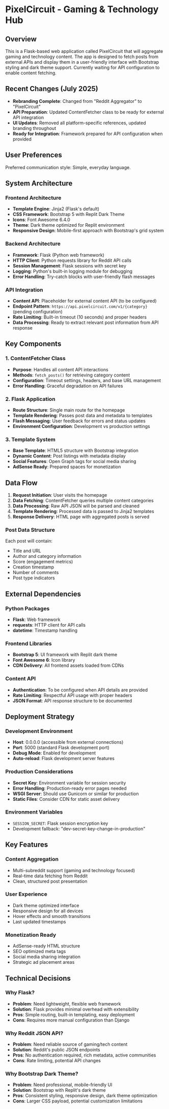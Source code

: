 # PixelCircuit - Gaming & Technology Hub

## Overview

This is a Flask-based web application called PixelCircuit that will aggregate gaming and technology content. The app is designed to fetch posts from external APIs and display them in a user-friendly interface with Bootstrap styling and dark theme support. Currently waiting for API configuration to enable content fetching.

## Recent Changes (July 2025)

- **Rebranding Complete**: Changed from "Reddit Aggregator" to "PixelCircuit"
- **API Preparation**: Updated ContentFetcher class to be ready for external API integration
- **UI Updates**: Removed all platform-specific references, updated branding throughout
- **Ready for Integration**: Framework prepared for API configuration when provided

## User Preferences

Preferred communication style: Simple, everyday language.

## System Architecture

### Frontend Architecture
- **Template Engine**: Jinja2 (Flask's default)
- **CSS Framework**: Bootstrap 5 with Replit Dark Theme
- **Icons**: Font Awesome 6.4.0
- **Theme**: Dark theme optimized for Replit environment
- **Responsive Design**: Mobile-first approach with Bootstrap's grid system

### Backend Architecture
- **Framework**: Flask (Python web framework)
- **HTTP Client**: Python requests library for Reddit API calls
- **Session Management**: Flask sessions with secret key
- **Logging**: Python's built-in logging module for debugging
- **Error Handling**: Try-catch blocks with user-friendly flash messages

### API Integration
- **Content API**: Placeholder for external content API (to be configured)
- **Endpoint Pattern**: `https://api.pixelcircuit.com/v1/{category}` (pending configuration)
- **Rate Limiting**: Built-in timeout (10 seconds) and proper headers
- **Data Processing**: Ready to extract relevant post information from API response

## Key Components

### 1. ContentFetcher Class
- **Purpose**: Handles all content API interactions
- **Methods**: `fetch_posts()` for retrieving category content
- **Configuration**: Timeout settings, headers, and base URL management
- **Error Handling**: Graceful degradation on API failures

### 2. Flask Application
- **Route Structure**: Single main route for the homepage
- **Template Rendering**: Passes post data and metadata to templates
- **Flash Messaging**: User feedback for errors and status updates
- **Environment Configuration**: Development vs production settings

### 3. Template System
- **Base Template**: HTML5 structure with Bootstrap integration
- **Dynamic Content**: Post listings with metadata display
- **Social Features**: Open Graph tags for social media sharing
- **AdSense Ready**: Prepared spaces for monetization

## Data Flow

1. **Request Initiation**: User visits the homepage
2. **Data Fetching**: ContentFetcher queries multiple content categories
3. **Data Processing**: Raw API JSON will be parsed and cleaned
4. **Template Rendering**: Processed data is passed to Jinja2 templates
5. **Response Delivery**: HTML page with aggregated posts is served

### Post Data Structure
Each post will contain:
- Title and URL
- Author and category information
- Score (engagement metrics)
- Creation timestamp
- Number of comments
- Post type indicators

## External Dependencies

### Python Packages
- **Flask**: Web framework
- **requests**: HTTP client for API calls
- **datetime**: Timestamp handling

### Frontend Libraries
- **Bootstrap 5**: UI framework with Replit dark theme
- **Font Awesome 6**: Icon library
- **CDN Delivery**: All frontend assets loaded from CDNs

### Content API
- **Authentication**: To be configured when API details are provided
- **Rate Limiting**: Respectful API usage with proper headers
- **JSON Format**: API response structure to be documented

## Deployment Strategy

### Development Environment
- **Host**: 0.0.0.0 (accessible from external connections)
- **Port**: 5000 (standard Flask development port)
- **Debug Mode**: Enabled for development
- **Auto-reload**: Flask development server features

### Production Considerations
- **Secret Key**: Environment variable for session security
- **Error Handling**: Production-ready error pages needed
- **WSGI Server**: Should use Gunicorn or similar for production
- **Static Files**: Consider CDN for static asset delivery

### Environment Variables
- `SESSION_SECRET`: Flask session encryption key
- Development fallback: "dev-secret-key-change-in-production"

## Key Features

### Content Aggregation
- Multi-subreddit support (gaming and technology focused)
- Real-time data fetching from Reddit
- Clean, structured post presentation

### User Experience
- Dark theme optimized interface
- Responsive design for all devices
- Hover effects and smooth transitions
- Last updated timestamps

### Monetization Ready
- AdSense-ready HTML structure
- SEO optimized meta tags
- Social media sharing integration
- Strategic ad placement areas

## Technical Decisions

### Why Flask?
- **Problem**: Need lightweight, flexible web framework
- **Solution**: Flask provides minimal overhead with extensibility
- **Pros**: Simple routing, built-in templating, easy deployment
- **Cons**: Requires more manual configuration than Django

### Why Reddit JSON API?
- **Problem**: Need reliable source of gaming/tech content
- **Solution**: Reddit's public JSON endpoints
- **Pros**: No authentication required, rich metadata, active communities
- **Cons**: Rate limiting, potential API changes

### Why Bootstrap Dark Theme?
- **Problem**: Need professional, mobile-friendly UI
- **Solution**: Bootstrap with Replit's dark theme
- **Pros**: Consistent styling, responsive design, dark theme optimization
- **Cons**: Larger CSS payload, potential customization limitations